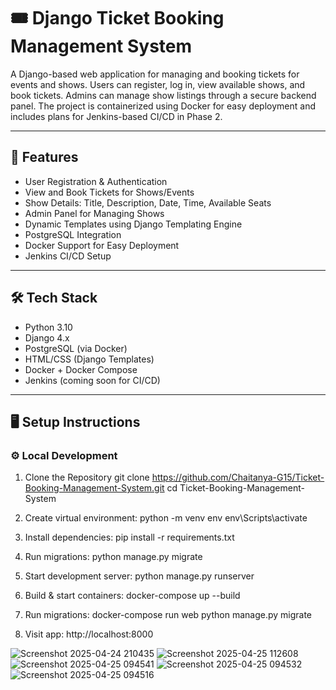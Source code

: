 # 🎟️ Django Ticket Booking Management System

A Django-based web application for managing and booking tickets for events and shows. Users can register, log in, view available shows, and book tickets. Admins can manage show listings through a secure backend panel. The project is containerized using Docker for easy deployment and includes plans for Jenkins-based CI/CD in Phase 2.

---

## 🚀 Features

- User Registration & Authentication
- View and Book Tickets for Shows/Events
- Show Details: Title, Description, Date, Time, Available Seats
- Admin Panel for Managing Shows
- Dynamic Templates using Django Templating Engine
- PostgreSQL Integration
- Docker Support for Easy Deployment
- Jenkins CI/CD Setup 

---

## 🛠️ Tech Stack

- Python 3.10
- Django 4.x
- PostgreSQL (via Docker)
- HTML/CSS (Django Templates)
- Docker + Docker Compose
- Jenkins (coming soon for CI/CD)

---

## 🖥️ Setup Instructions

### ⚙️ Local Development

1. Clone the Repository
   git clone https://github.com/Chaitanya-G15/Ticket-Booking-Management-System.git
   cd Ticket-Booking-Management-System
2. Create virtual environment:
   python -m venv env
   env\Scripts\activate
   
3. Install dependencies:
   pip install -r requirements.txt
   
4. Run migrations:
   python manage.py migrate
   
5. Start development server:
   python manage.py runserver
   
6. Build & start containers:
   docker-compose up --build

7. Run migrations:
   docker-compose run web python manage.py migrate

8. Visit app:
   http://localhost:8000
 
![Screenshot 2025-04-24 210435](https://github.com/user-attachments/assets/04f721e5-ac30-4c53-9f1f-6ae7fe7524f1)
![Screenshot 2025-04-25 112608](https://github.com/user-attachments/assets/c545c7c2-8194-4126-8264-1493a385d424)
![Screenshot 2025-04-25 094541](https://github.com/user-attachments/assets/bd13f11c-3851-4180-89db-d4e2ff7958f5)
![Screenshot 2025-04-25 094532](https://github.com/user-attachments/assets/bd849a11-5ccd-46a7-9cf3-03dd1fe34c6b)
![Screenshot 2025-04-25 094516](https://github.com/user-attachments/assets/c91ae8b1-6669-47cf-be21-3231d6cefcaa)

